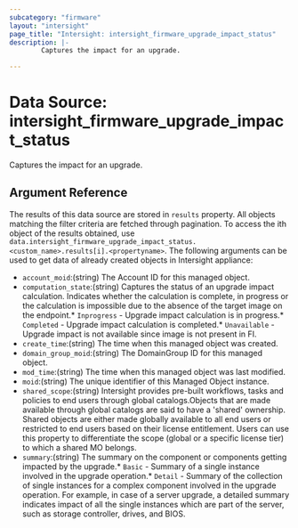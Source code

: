 ```yaml
---
subcategory: "firmware"
layout: "intersight"
page_title: "Intersight: intersight_firmware_upgrade_impact_status"
description: |-
        Captures the impact for an upgrade.

---
```


# Data Source: intersight_firmware_upgrade_impact_status
Captures the impact for an upgrade.
## Argument Reference
The results of this data source are stored in `results` property.
All objects matching the filter criteria are fetched through pagination.
To access the ith object of the results obtained, use `data.intersight_firmware_upgrade_impact_status.<custom_name>.results[i].<propertyname>`.
The following arguments can be used to get data of already created objects in Intersight appliance:
* `account_moid`:(string) The Account ID for this managed object. 
* `computation_state`:(string) Captures the status of an upgrade impact calculation. Indicates whether the calculation is complete, in progress or the calculation is impossible due to the absence of the target image on the endpoint.* `Inprogress` - Upgrade impact calculation is in progress.* `Completed` - Upgrade impact calculation is completed.* `Unavailable` - Upgrade impact is not available since image is not present in FI. 
* `create_time`:(string) The time when this managed object was created. 
* `domain_group_moid`:(string) The DomainGroup ID for this managed object. 
* `mod_time`:(string) The time when this managed object was last modified. 
* `moid`:(string) The unique identifier of this Managed Object instance. 
* `shared_scope`:(string) Intersight provides pre-built workflows, tasks and policies to end users through global catalogs.Objects that are made available through global catalogs are said to have a 'shared' ownership. Shared objects are either made globally available to all end users or restricted to end users based on their license entitlement. Users can use this property to differentiate the scope (global or a specific license tier) to which a shared MO belongs. 
* `summary`:(string) The summary on the component or components getting impacted by the upgrade.* `Basic` - Summary of a single instance involved in the upgrade operation.* `Detail` - Summary of the collection of single instances for a complex component involved in the upgrade operation. For example, in case of a server upgrade, a detailed summary indicates impact of all the single instances which are part of the server, such as storage controller, drives, and BIOS. 
 
